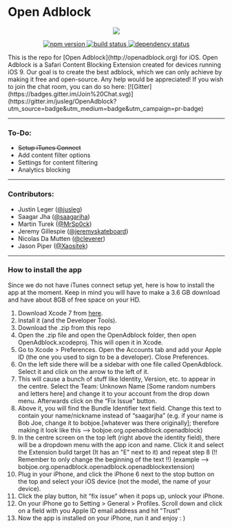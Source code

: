 # Open Adblock 

<div align="center"><img src ="http://i.imgur.com/xDeBzhu.png" /></div>

<p align="center">
<a href="http://opensource.org/licenses/Apache-2.0">
<img src="https://img.shields.io/hexpm/l/plug.svg" alt="npm version">
</a>
<a href="#">
<img src="https://img.shields.io/badge/iOS-9-yellow.svg" alt="build status">
</a>
<a href="#">
<img src="https://img.shields.io/badge/iTunes%20Connect-Awaiting%20iOS%209%20launch-green.svg" alt="dependency status">
</a>
</p>
This is the repo for [Open Adblock](http://openadblock.org) for iOS. Open Adblock is a Safari Content Blocking Extension created for devices running iOS 9. Our goal is to create the best adblock, which we can only achieve by making it free and open-source. Any help would be appreciated!
If you wish to join the chat room, you can do so here: [![Gitter](https://badges.gitter.im/Join%20Chat.svg)](https://gitter.im/jusleg/OpenAdblock?utm_source=badge&utm_medium=badge&utm_campaign=pr-badge)

--------------
### To-Do:
 - ~~Setup iTunes Connect~~
 - Add content filter options
 - Settings for content filtering
 - Analytics blocking

---------

### Contributors:
 - Justin Leger ([@jusleg](http://github.com/jusleg))
 - Saagar Jha ([@saagarjha](http://github.com/saagarjha))  
 - Martin Turek ([@MrSp0ck](http://github.com/MrSp0ck))
 - Jeremy Gillespie ([@jeremyskateboard](http://github.com/jeremyskateboard))
 - Nicolas Da Mutten ([@cleverer](http://github.com/cleverer))
 - Jason Piper ([@Xaositek](http://github.com/xaositek))

-----------

### How to install the app
Since we do not have iTunes connect setup yet, here is how to install the app at the moment. Keep in mind you will have to make a 3.6 GB download and have about 8GB of free space on your HD.

1. Download Xcode 7 from [here](https://developer.apple.com/xcode/downloads/).
2. Install it (and the Developer Tools).
3. Download the .zip from this repo
4. Open the .zip file and open the OpenAdblock folder, then open OpenAdblock.xcodeproj. This will open it in Xcode.
5. Go to Xcode > Preferences. Open the Accounts tab and add your Apple ID (the one you used to sign to be a developer). Close Preferences.
6. On the left side there will be a sidebar with one file called OpenAdblock. Select it and click on the arrow to the left of it.
7. This will cause a bunch of stuff like Identity, Version, etc. to appear in the centre. Select the Team: Unknown Name [Some random numbers and letters here] and change it to your account from the drop down menu. Afterwards click on the “Fix Issue” button.
8. Above it, you will find the Bundle Identifier text field. Change this text to contain your name/nickname instead of “saagarjha” (e.g. if your name is Bob Joe, change it to bobjoe.[whatever was there originally]; therefore making it look like this –> bobjoe.org.openadblock.openadblock)
9. In the centre screen on the top left (right above the identity field), there will be a dropdown menu with the app icon and name. Click it and select the Extension build target (It has an "E" next to it) and repeat step 8 (!! Remember to only change the beginning of the text !!) (example –> bobjoe.org.openadblock.openadblock.openadblockextension)
10. Plug in your iPhone, and click the iPhone 6 next to the stop button on the top and select your iOS device (not the model, the name of your device).
11. Click the play button, hit “fix issue” when it pops up, unlock your iPhone.
12. On your iPhone go to Setting > General > Profiles. Scroll down and click on a field with you Apple ID email address and hit "Trust"
13. Now the app is installed on your iPhone, run it and enjoy : )
